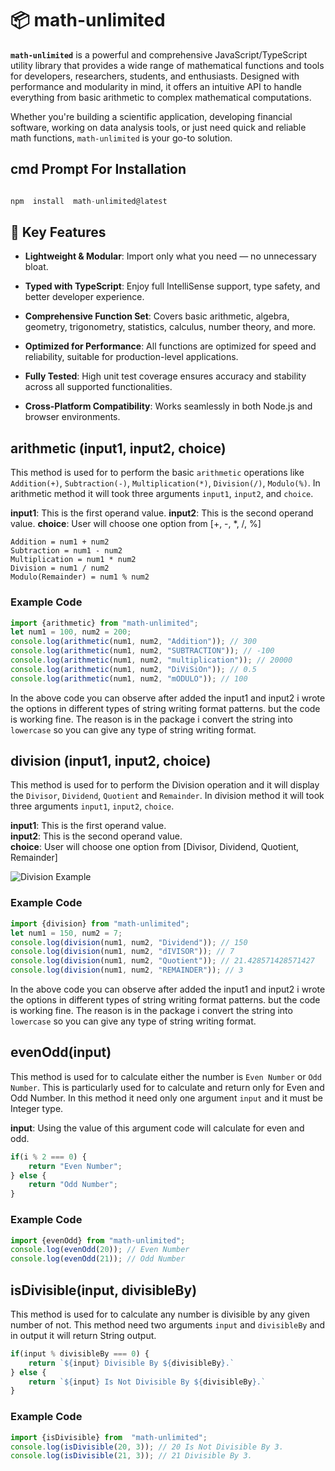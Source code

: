 # 📦 math-unlimited


**`math-unlimited`** is a powerful and comprehensive JavaScript/TypeScript utility library that provides a wide range of mathematical functions and tools for developers, researchers, students, and enthusiasts. Designed with performance and modularity in mind, it offers an intuitive API to handle everything from basic arithmetic to complex mathematical computations.

Whether you're building a scientific application, developing financial software, working on data analysis tools, or just need quick and reliable math functions, `math-unlimited` is your go-to solution.

  

## cmd Prompt For Installation

  

```javascript

npm  install  math-unlimited@latest

```

## 🔧 Key Features

  

-  **Lightweight & Modular**: Import only what you need — no unnecessary bloat.

-  **Typed with TypeScript**: Enjoy full IntelliSense support, type safety, and better developer experience.

-  **Comprehensive Function Set**: Covers basic arithmetic, algebra, geometry, trigonometry, statistics, calculus, number theory, and more.

-  **Optimized for Performance**: All functions are optimized for speed and reliability, suitable for production-level applications.

-  **Fully Tested**: High unit test coverage ensures accuracy and stability across all supported functionalities.

-  **Cross-Platform Compatibility**: Works seamlessly in both Node.js and browser environments.


##  arithmetic (input1, input2, choice)

This method is used for to perform the basic `arithmetic` operations like `Addition(+)`, `Subtraction(-)`, `Multiplication(*)`, `Division(/)`, `Modulo(%)`. In arithmetic method it will took three arguments `input1`, `input2`, and `choice`.

**input1**: This is the first operand value.
**input2**: This is the second operand value.
**choice**: User will choose one option from [+, -, *, /, %]

    Addition = num1 + num2
    Subtraction = num1 - num2
    Multiplication = num1 * num2
    Division = num1 / num2
    Modulo(Remainder) = num1 % num2

### Example Code

```javascript
import {arithmetic} from "math-unlimited";
let num1 = 100, num2 = 200;
console.log(arithmetic(num1, num2, "Addition")); // 300
console.log(arithmetic(num1, num2, "SUBTRACTION")); // -100
console.log(arithmetic(num1, num2, "multiplication")); // 20000
console.log(arithmetic(num1, num2, "DiViSiOn")); // 0.5
console.log(arithmetic(num1, num2, "mODULO")); // 100
```

In the above code you can observe after added the input1 and input2 i wrote the options in different types of string writing format patterns. but the code is working fine. The reason is in the package  i convert the string into `lowercase` so you can give any type of string writing format.

## division (input1, input2, choice)

This method is used for to perform the Division operation and it will display the `Divisor`, `Dividend`, `Quotient` and `Remainder`. In division method it will took three arguments `input1`, `input2`, `choice`.

**input1**: This is the first operand value.  
**input2**: This is the second operand value.  
**choice**: User will choose one option from [Divisor, Dividend, Quotient, Remainder]

![Division Example](https://res.cloudinary.com/duke5nl3i/image/upload/v1744910976/Division_aj1rzn.png)

### Example Code

```javascript
import {division} from "math-unlimited";
let num1 = 150, num2 = 7;
console.log(division(num1, num2, "Dividend")); // 150
console.log(division(num1, num2, "dIVISOR")); // 7
console.log(division(num1, num2, "Quotient")); // 21.428571428571427
console.log(division(num1, num2, "REMAINDER")); // 3
```
In the above code you can observe after added the input1 and input2 i wrote the options in different types of string writing format patterns. but the code is working fine. The reason is in the package i convert the string into `lowercase` so you can give any type of string writing format.

##  evenOdd(input)

This method is used for to calculate either the number is `Even Number` or `Odd Number`. This is particularly used for to calculate and return only for Even and Odd Number. In this method it need only one argument `input` and it must be Integer type.

**input**: Using the value of this argument code will calculate for even and odd.

```javascript
if(i % 2 === 0) {
	return "Even Number";
} else {
	return "Odd Number";
}
```

### Example Code

```javascript
import {evenOdd} from "math-unlimited";
console.log(evenOdd(20)); // Even Number
console.log(evenOdd(21)); // Odd Number
```

## isDivisible(input, divisibleBy)

This method is used for to calculate any number is divisible by any given number of not. This method need two arguments `input` and `divisibleBy` and in output it will return String output.

```javascript
if(input % divisibleBy === 0) {
	return `${input} Divisible By ${divisibleBy}.`
} else {
	return `${input} Is Not Divisible By ${divisibleBy}.`
}
```
### Example Code

```javascript
import {isDivisible} from  "math-unlimited";
console.log(isDivisible(20, 3)); // 20 Is Not Divisible By 3.
console.log(isDivisible(21, 3)); // 21 Divisible By 3.
```

